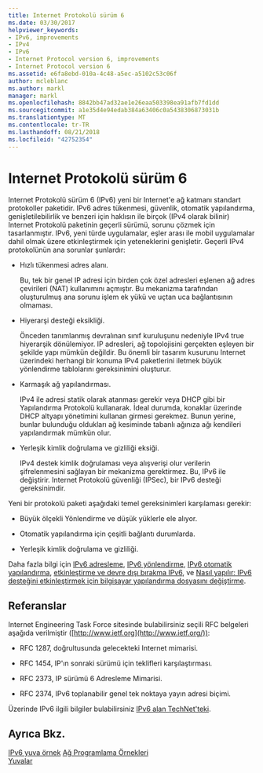 ```yaml
---
title: Internet Protokolü sürüm 6
ms.date: 03/30/2017
helpviewer_keywords:
- IPv6, improvements
- IPv4
- IPv6
- Internet Protocol version 6, improvements
- Internet Protocol version 6
ms.assetid: e6fa8ebd-010a-4c48-a5ec-a5102c53c06f
author: mcleblanc
ms.author: markl
manager: markl
ms.openlocfilehash: 8842bb47ad32ae1e26eaa503398ea91afb7fd1dd
ms.sourcegitcommit: a1e35d4e94edab384a63406c0a5438306873031b
ms.translationtype: MT
ms.contentlocale: tr-TR
ms.lasthandoff: 08/21/2018
ms.locfileid: "42752354"
---
```

# <a name="internet-protocol-version-6"></a>Internet Protokolü sürüm 6
Internet Protokolü sürüm 6 (IPv6) yeni bir Internet'e ağ katmanı standart protokoller paketidir. IPv6 adres tükenmesi, güvenlik, otomatik yapılandırma, genişletilebilirlik ve benzeri için haklısın ile birçok (IPv4 olarak bilinir) Internet Protokolü paketinin geçerli sürümü, sorunu çözmek için tasarlanmıştır. IPv6, yeni türde uygulamalar, eşler arası ile mobil uygulamalar dahil olmak üzere etkinleştirmek için yeteneklerini genişletir. Geçerli IPv4 protokolünün ana sorunlar şunlardır:  
  
-   Hızlı tükenmesi adres alanı.  
  
     Bu, tek bir genel IP adresi için birden çok özel adresleri eşlenen ağ adres çevirileri (NAT) kullanımını açmıştır. Bu mekanizma tarafından oluşturulmuş ana sorunu işlem ek yükü ve uçtan uca bağlantısının olmaması.  
  
-   Hiyerarşi desteği eksikliği.  
  
     Önceden tanımlanmış devralınan sınıf kuruluşunu nedeniyle IPv4 true hiyerarşik dönülemiyor. IP adresleri, ağ topolojisini gerçekten eşleyen bir şekilde yapı mümkün değildir. Bu önemli bir tasarım kusurunu Internet üzerindeki herhangi bir konuma IPv4 paketlerini iletmek büyük yönlendirme tablolarını gereksinimini oluşturur.  
  
-   Karmaşık ağ yapılandırması.  
  
     IPv4 ile adresi statik olarak atanması gerekir veya DHCP gibi bir Yapılandırma Protokolü kullanarak. İdeal durumda, konaklar üzerinde DHCP altyapı yönetimini kullanan girmesi gerekmez. Bunun yerine, bunlar bulunduğu oldukları ağ kesiminde tabanlı ağınıza ağı kendileri yapılandırmak mümkün olur.  
  
-   Yerleşik kimlik doğrulama ve gizliliği eksiği.  
  
     IPv4 destek kimlik doğrulaması veya alışverişi olur verilerin şifrelenmesini sağlayan bir mekanizma gerektirmez. Bu, IPv6 ile değiştirir. Internet Protokolü güvenliği (IPSec), bir IPv6 desteği gereksinimdir.  
  
 Yeni bir protokolü paketi aşağıdaki temel gereksinimleri karşılaması gerekir:  
  
-   Büyük ölçekli Yönlendirme ve düşük yüklerle ele alıyor.  
  
-   Otomatik yapılandırma için çeşitli bağlantı durumlarda.  
  
-   Yerleşik kimlik doğrulama ve gizliliği.  
  
 Daha fazla bilgi için [IPv6 adresleme](../../../docs/framework/network-programming/ipv6-addressing.md), [IPv6 yönlendirme](../../../docs/framework/network-programming/ipv6-routing.md), [IPv6 otomatik yapılandırma](../../../docs/framework/network-programming/ipv6-auto-configuration.md), [etkinleştirme ve devre dışı bırakma IPv6](../../../docs/framework/network-programming/enabling-and-disabling-ipv6.md), ve [Nasıl yapılır: IPv6 desteğini etkinleştirmek için bilgisayar yapılandırma dosyasını değiştirme](../../../docs/framework/network-programming/how-to-modify-the-computer-configuration-file-to-enable-ipv6-support.md).  
  
## <a name="references"></a>Referanslar  
 Internet Engineering Task Force sitesinde bulabilirsiniz seçili RFC belgeleri aşağıda verilmiştir ([http://www.ietf.org](http://www.ietf.org/)):  
  
-   RFC 1287, doğrultusunda gelecekteki Internet mimarisi.  
  
-   RFC 1454, IP'ın sonraki sürümü için teklifleri karşılaştırması.  
  
-   RFC 2373, IP sürümü 6 Adresleme Mimarisi.  
  
-   RFC 2374, IPv6 toplanabilir genel tek noktaya yayın adresi biçimi.  
  
 Üzerinde IPv6 ilgili bilgiler bulabilirsiniz [IPv6 alan TechNet'teki](http://go.microsoft.com/fwlink/?LinkID=179658).  
  
## <a name="see-also"></a>Ayrıca Bkz.  
 [IPv6 yuva örnek](https://msdn.microsoft.com/library/ms180981(v=vs.85).aspx)  
 [Ağ Programlama Örnekleri](../../../docs/framework/network-programming/network-programming-samples.md)  
 [Yuvalar](../../../docs/framework/network-programming/sockets.md)
